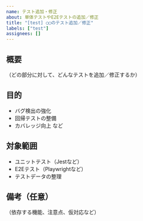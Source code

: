 ```yaml
---
name: テスト追加・修正
about: 単体テストやE2Eテストの追加／修正
title: "[test] ◯◯のテスト追加／修正"
labels: ["test"]
assignees: []
---
```


## 概要

（どの部分に対して、どんなテストを追加／修正するか）

## 目的

- バグ検出の強化
- 回帰テストの整備
- カバレッジ向上 など

## 対象範囲

- ユニットテスト（Jestなど）
- E2Eテスト（Playwrightなど）
- テストデータの整理

## 備考（任意）

（依存する機能、注意点、仮対応など）
